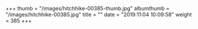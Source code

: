 +++
thumb = "/images/hitchhike-00385-thumb.jpg"
albumthumb = "/images/hitchhike-00385.jpg"
title = ""
date = "2019:11:04 10:09:58"
weight = 385
+++
